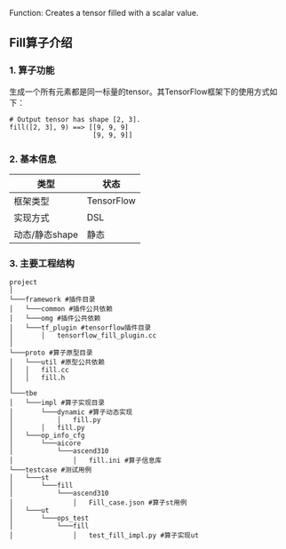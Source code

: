 Function: Creates a tensor filled with a scalar value.

## Fill算子介绍
### 1. 算子功能
生成一个所有元素都是同一标量的tensor。其TensorFlow框架下的使用方式如下：
```
# Output tensor has shape [2, 3].
fill([2, 3], 9) ==> [[9, 9, 9]
                     [9, 9, 9]]
```


### 2. 基本信息
| **类型**       | **状态**    |
|-------------|---------------|
| 框架类型    | TensorFlow  |
| 实现方式 | DSL      |
| 动态/静态shape  | 静态 |

### 3. 主要工程结构
```
project
│  
└───framework #插件目录
│   └───common #插件公共依赖
│   └───omg #插件公共依赖
│   └───tf_plugin #tensorflow插件目录
│       │   tensorflow_fill_plugin.cc
│  
└───proto #算子原型目录
│   └───util #原型公共依赖
│   │   fill.cc
│   │   fill.h
│   
└───tbe
│   └───impl #算子实现目录
│       └───dynamic #算子动态实现
│           │   fill.py
│       │   fill.py
│   └───op_info_cfg
│       └───aicore
│           └───ascend310
│               │   fill.ini #算子信息库
└───testcase #测试用例
│   └───st
│       └───fill
│           └───ascend310
│               │   Fill_case.json #算子st用例
│   └───ut
│       └───ops_test
│           └───fill
│               │   test_fill_impl.py #算子实现ut
```
